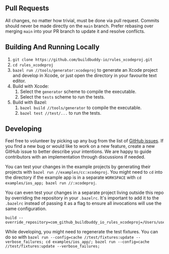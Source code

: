 ## Pull Requests

All changes, no matter how trivial, must be done via pull request. Commits
should never be made directly on the `main` branch. Prefer rebasing over
merging `main` into your PR branch to update it and resolve conflicts.

## Building And Running Locally

1. `git clone https://github.com/buildbuddy-io/rules_xcodeproj.git`
1. `cd rules_xcodeproj`
1. `bazel run //tools/generator:xcodeproj` to generate an Xcode project
and develop in Xcode, or just open the directory in your favourite text
editor.
1. Build with Xcode: 
    1. Select the `generator` scheme to compile the executable.
    1. Select the `tests` scheme to run the tests.
1. Build with Bazel: 
    1. `bazel build //tools/generator` to compile the executable.
    1. `bazel test //test/...` to run the tests.

## Developing

Feel free to volunteer by picking up any bug from the list of
[GitHub issues](https://github.com/buildbuddy-io/rules_xcodeproj/issues).
If you find a new bug or would like to work on a new feature,
create a new GitHub issue to better describe your intentions. We are happy
to guide contributors with an implementation through discussions if needed.

You can test your changes in the example projects by generating their 
projects with `bazel run //examples/cc:xcodeproj`. You might need to `cd`
into the directory if the example app is in a separate `WORKSPACE` with
`cd examples/ios_app; bazel run //:xcodeproj`.

You can even test your changes in a separate project living outside this repo by overriding the repository in your `.bazelrc`. It's important to add it to the `.bazelrc` instead of passing it as a flag to ensure all invocations will use the same configuration.
```
build --override_repository=com_github_buildbuddy_io_rules_xcodeproj=/Users/username/rules_xcodeproj
```

While developing, you might need to regenerate the test fixtures.
You can do so with 
`bazel run --config=cache //test/fixtures:update --verbose_failures; cd examples/ios_app/; bazel run --config=cache //test/fixtures:update --verbose_failures;`
